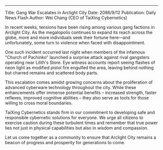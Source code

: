 
---
Title: Gang War Escalates in Arclight City
Date: 2086/9/12
Publication: Daily News Flash
Author: Wei Chang (CEO of TaiXing Cybernetics)

In recent weeks, tensions have been rising among various gang factions in Arclight City. As the megalopolis continues to expand its reach across the globe, more and more individuals seek their fortune here—and unfortunately, some turn to violence when faced with disappointment.

One such incident occurred last night when members of the infamous "Church of Pachinko" launched a surprise attack against rival gangsters operating near Lilith's Store. Eye witness accounts report seeing flashes of neon light as modified pistol fire engulfed the area, leaving behind nothing but charred remains and scattered body parts.

This escalation comes amidst growing concerns about the proliferation of advanced cyberware technology throughout the city. While these enhancements offer immense potential benefits – increased strength, faster reflexes, improved cognitive abilities – they also serve as tools for those willing to cross moral boundaries.

TaiXing Cybernetics stands firm in our commitment to developing safe and responsible cybernetic solutions for everyone. We urge all citizens to exercise caution during these turbulent times and remember that true power lies not just in physical capabilities but also in wisdom and compassion.

Let us come together as a community to ensure that Arclight City remains a beacon of progress and prosperity for generations to come.

